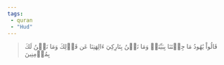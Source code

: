 ```yaml
---
tags: 
 - quran 
 - "Hud"
---
```


> قَالُواْ يَٰهُودُ مَا جِئۡتَنَا بِبَيِّنَةٖ وَمَا نَحۡنُ بِتَارِكِيٓ ءَالِهَتِنَا عَن قَوۡلِكَ وَمَا نَحۡنُ لَكَ بِمُؤۡمِنِينَ
